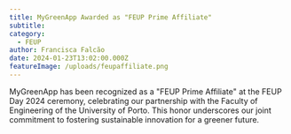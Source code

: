 ```yaml
---
title: MyGreenApp Awarded as "FEUP Prime Affiliate"
subtitle: 
category:
  - FEUP
author: Francisca Falcão
date: 2024-01-23T13:02:00.000Z
featureImage: /uploads/feupaffiliate.png
---
```

MyGreenApp has been recognized as a "FEUP Prime Affiliate" at the FEUP Day 2024 ceremony, celebrating our partnership with the Faculty of Engineering of the University of Porto. This honor underscores our joint commitment to fostering sustainable innovation for a greener future.
